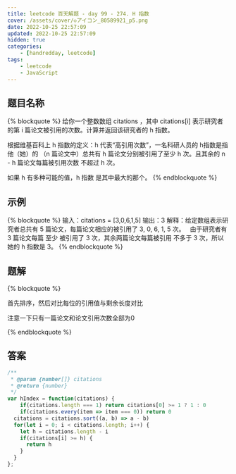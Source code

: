 ```yaml
---
title: leetcode 百天解题 - day 99 - 274. H 指数
cover: /assets/cover/◇アイコン_80589921_p5.png
date: 2022-10-25 22:57:09
updated: 2022-10-25 22:57:09
hidden: true
categories:
    - [handredday, leetcode]
tags:
    - leetcode
    - JavaScript
---
```


## 题目名称

{% blockquote %}
给你一个整数数组 citations ，其中 citations[i] 表示研究者的第 i 篇论文被引用的次数。计算并返回该研究者的 h 指数。

根据维基百科上 h 指数的定义：h 代表“高引用次数”，一名科研人员的 h指数是指他（她）的 （n 篇论文中）总共有 h 篇论文分别被引用了至少 h 次。且其余的 n - h 篇论文每篇被引用次数 不超过 h 次。

如果 h 有多种可能的值，h 指数 是其中最大的那个。
{% endblockquote %}

## 示例

{% blockquote %}
输入：citations = [3,0,6,1,5]
输出：3 
解释：给定数组表示研究者总共有 5 篇论文，每篇论文相应的被引用了 3, 0, 6, 1, 5 次。
     由于研究者有 3 篇论文每篇 至少 被引用了 3 次，其余两篇论文每篇被引用 不多于 3 次，所以她的 h 指数是 3。
{% endblockquote %}


## 题解


{% blockquote %}

首先排序，然后对比每位的引用值与剩余长度对比

注意一下只有一篇论文和论文引用次数全部为0

{% endblockquote %}

## 答案

~~~js
/**
 * @param {number[]} citations
 * @return {number}
 */
var hIndex = function(citations) {
    if(citations.length === 1) return citations[0] >= 1 ? 1 : 0
    if(citations.every(item => item === 0)) return 0
  citations = citations.sort((a, b) => a - b)
  for(let i = 0; i < citations.length; i++) {
    let h = citations.length - i
    if(citations[i] >= h) {
      return h
    }
  }
};
~~~